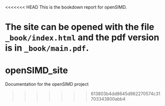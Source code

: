 <<<<<<< HEAD
This is the bookdown report for openSIMD.

The site can be opened with the file `_book/index.html` and the pdf version is in `_book/main.pdf`.
=======
# openSIMD_site
Documentation for the openSIMD project
>>>>>>> 613803b4dd8645d962270574c31703343800abb4
